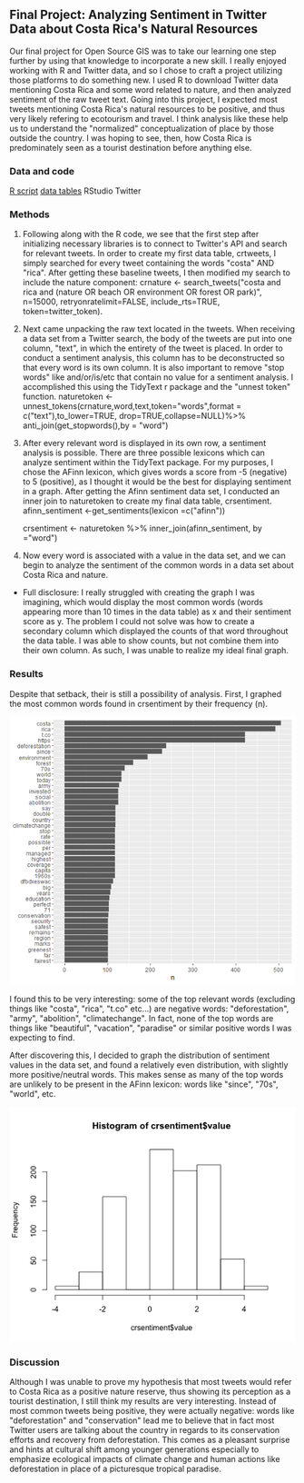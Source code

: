## Final Project: Analyzing Sentiment in Twitter Data about Costa Rica's Natural Resources

Our final project for Open Source GIS was to take our learning one step further by using that knowledge to incorporate a new skill. I really enjoyed working with R and Twitter data, and so I chose to craft a project utilizing those platforms to do something new. I used R to download Twitter data mentioning Costa Rica and some word related to nature, and then analyzed sentiment of the raw tweet text. Going into this project, I expected most tweets mentioning Costa Rica's natural resources to be positive, and thus very likely refering to ecotourism and travel. I think analysis like these help us to understand the "normalized" conceptualization of place by those outside the country. I was hoping to see, then, how Costa Rica is predominately seen as a tourist destination before anything else. 

### Data and code 

[R script](cr_twitterscript.R)
[data tables](cr_dataset.final.RData)
RStudio 
Twitter 

### Methods 

1. Following along with the R code, we see that the first step after initializing necessary libraries is to connect to Twitter's API and search for relevant tweets. In order to create my first data table, crtweets, I simply searched for every tweet containing the words "costa" AND "rica". After getting these baseline tweets, I then modified my search to include the nature component:
  crnature <- search_tweets("costa and rica and (nature OR beach OR environment OR forest OR park)", n=15000, retryonratelimit=FALSE, include_rts=TRUE, token=twitter_token). 
  
2. Next came unpacking the raw text located in the tweets. When receiving a data set from a Twitter search, the body of the tweets are put into one column, "text", in which the entirety of the tweet is placed. In order to conduct a sentiment analysis, this column has to be deconstructed so that every word is its own column. It is also important to remove "stop words" like and/or/is/etc that contain no value for a sentiment analysis. I accomplished this using the TidyText r package and the "unnest token" function. 
    naturetoken <-
  unnest_tokens(crnature,word,text,token="words",format = c("text"),to_lower=TRUE, drop=TRUE,collapse=NULL)%>%
  anti_join(get_stopwords(),by = "word")
  
3. After every relevant word is displayed in its own row, a sentiment analysis is possible. There are three possible lexicons which can analyze sentiment within the TidyText package. For my purposes, I chose the AFinn lexicon, which gives words a score from -5 (negative) to 5 (positive), as I thought it would be the best for displaying sentiment in a graph. After getting the Afinn sentiment data set, I conducted an inner join to naturetoken to create my final data table, crsentiment. 
    afinn_sentiment <-get_sentiments(lexicon =c("afinn"))

    crsentiment <- naturetoken %>%
     inner_join(afinn_sentiment, by ="word")
     
4. Now every word is associated with a value in the data set, and we can begin to analyze the sentiment of the common words in a data set about Costa Rica and nature. 

* Full disclosure: I really struggled with creating the graph I was imagining, which would display the most common words (words appearing more than 10 times in the data table) as x and their sentiment score as y. The problem I could not solve was how to create a secondary column which displayed the counts of that word throughout the data table. I was able to show counts, but not combine them into their own column. As such, I was unable to realize my ideal final graph. 

### Results

Despite that setback, their is still a possibility of analysis. First, I graphed the most common words found in crsentiment by their frequency (n).

![image1](commonwords.png)

I found this to be very interesting: some of the top relevant words (excluding things like "costa", "rica", "t.co" etc...) are negative words: "deforestation", "army", "abolition", "climatechange". In fact, none of the top words are things like "beautiful", "vacation", "paradise" or similar positive words I was expecting to find. 

After discovering this, I decided to graph the distribution of sentiment values in the data set, and found a relatively even distribution, with slightly more positive/neutral words. This makes sense as many of the top words are unlikely to be present in the AFinn lexicon: words like "since", "70s", "world", etc. 

![image2](rplot.png)


### Discussion 

Although I was unable to prove my hypothesis that most tweets would refer to Costa Rica as a positive nature reserve, thus showing its perception as a tourist destination, I still think my results are very interesting. Instead of most common tweets being positive, they were actually negative: words like "deforestation" and "conservation" lead me to believe that in fact most Twitter users are talking about the country in regards to its conservation efforts and recovery from deforestation. This comes as a pleasant surprise and hints at cultural shift among younger generations especially to emphasize ecological impacts of climate change and human actions like deforestation in place of a picturesque tropical paradise. 
  
